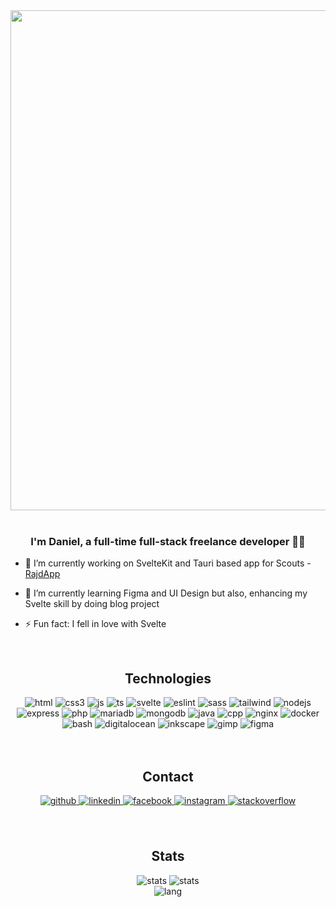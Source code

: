 <div align="center">
<img src="https://i.imgur.com/4yT0s9X.png" align="center" height="" width="800" />
</div>  
  
  <br/>
  
### <div align="center">I'm Daniel, a full-time full-stack freelance developer 👨‍💻 </div>  
  

- 🔭 I’m currently working on SvelteKit and Tauri based app for Scouts - [RajdApp](https://github.com/lumiaczek/RajdApp)  
  

- 🌱 I’m currently learning Figma and UI Design but also, enhancing my Svelte skill by doing blog project
  

- ⚡ Fun fact: I fell in love with Svelte  
  

<br/>  

## <div align="center">Technologies</div>  
<div align="center">
<img alt="html" src="https://img.shields.io/badge/html5-%23E34F26.svg?style=for-the-badge&logo=html5&logoColor=white">
<img alt="css3" src="https://img.shields.io/badge/css3-%231572B6.svg?style=for-the-badge&logo=css3&logoColor=white">
<img alt="js" src="https://img.shields.io/badge/javascript-%23323330.svg?style=for-the-badge&logo=javascript&logoColor=%23F7DF1E">
<img alt="ts" src="https://img.shields.io/badge/typescript-%23007ACC.svg?style=for-the-badge&logo=typescript&logoColor=white">
<img alt="svelte" src="https://img.shields.io/badge/svelte-%23f1413d.svg?style=for-the-badge&logo=svelte&logoColor=white">
<img alt="eslint" src="https://img.shields.io/badge/ESLint-4B3263?style=for-the-badge&logo=eslint&logoColor=white">
<img alt="sass" src="https://img.shields.io/badge/SASS-hotpink.svg?style=for-the-badge&logo=SASS&logoColor=white">
<img alt="tailwind" src="https://img.shields.io/badge/tailwindcss-%2338B2AC.svg?style=for-the-badge&logo=tailwind-css&logoColor=white">
<img alt="nodejs" src="https://img.shields.io/badge/node.js-6DA55F?style=for-the-badge&logo=node.js&logoColor=white">
<img alt="express" src="https://img.shields.io/badge/express.js-%23404d59.svg?style=for-the-badge&logo=express&logoColor=%2361DAFB">
<img alt="php" src="https://img.shields.io/badge/php-%23777BB4.svg?style=for-the-badge&logo=php&logoColor=white">
<img alt="mariadb" src="https://img.shields.io/badge/MariaDB-003545?style=for-the-badge&logo=mariadb&logoColor=white">
<img alt="mongodb" src="https://img.shields.io/badge/MongoDB-%234ea94b.svg?style=for-the-badge&logo=mongodb&logoColor=white">
<img alt="java" src="https://img.shields.io/badge/java-%23ED8B00.svg?style=for-the-badge&logo=java&logoColor=white">
<img alt="cpp" src="https://img.shields.io/badge/c++-%2300599C.svg?style=for-the-badge&logo=c%2B%2B&logoColor=white">
<img alt="nginx" src="https://img.shields.io/badge/nginx-%23009639.svg?style=for-the-badge&logo=nginx&logoColor=white">
<img alt="docker" src="https://img.shields.io/badge/docker-%230db7ed.svg?style=for-the-badge&logo=docker&logoColor=white">
<img alt="bash" src="https://img.shields.io/badge/shell_script-%23121011.svg?style=for-the-badge&logo=gnu-bash&logoColor=white">
<img alt="digitalocean" src="https://img.shields.io/badge/DigitalOcean-%230167ff.svg?style=for-the-badge&logo=digitalOcean&logoColor=white">
<img alt="inkscape" src="https://img.shields.io/badge/Inkscape-e0e0e0?style=for-the-badge&logo=inkscape&logoColor=080A13">
<img alt="gimp" src="https://img.shields.io/badge/Gimp-657D8B?style=for-the-badge&logo=gimp&logoColor=FFFFFF">
<img alt="figma" src="https://img.shields.io/badge/figma-%23F24E1E.svg?style=for-the-badge&logo=figma&logoColor=white">
</div>
  
  
  

<br/>  

<br/>  

## <div align="center">Contact</div>  
  

<div align="center">
<a href="https://github.com/lumiaczek" target="_blank">
<img src=https://img.shields.io/badge/github-%2324292e.svg?&style=for-the-badge&logo=github&logoColor=white alt=github style="margin-bottom: 5px;" />
</a>
<a href="https://linkedin.com/in/daniel-borowski-622466215" target="_blank">
<img src=https://img.shields.io/badge/linkedin-%231E77B5.svg?&style=for-the-badge&logo=linkedin&logoColor=white alt=linkedin style="margin-bottom: 5px;" />
</a>
<a href="https://www.facebook.com/daniel.borowski.1848816" target="_blank">
<img src=https://img.shields.io/badge/facebook-%232E87FB.svg?&style=for-the-badge&logo=facebook&logoColor=white alt=facebook style="margin-bottom: 5px;" />
</a>
<a href="https://instagram.com/lumiaczek" target="_blank">
<img src=https://img.shields.io/badge/instagram-%23000000.svg?&style=for-the-badge&logo=instagram&logoColor=white alt=instagram style="margin-bottom: 5px;" />
</a>
<a href="https://stackoverflow.com/users/19686122" target="_blank">
<img src=https://img.shields.io/badge/stackoverflow-%23F28032.svg?&style=for-the-badge&logo=stackoverflow&logoColor=white alt=stackoverflow style="margin-bottom: 5px;" />
</a>  
</div>  
  

<br/>  
<br/>  


  ## <div align="center">Stats</div>  
  <div align="center">
<img alt="stats" src="https://github-readme-stats.vercel.app/api?username=lumiaczek&theme=tokyonight&hide_border=true&include_all_commits=true&count_private=true">
<img alt="stats" src="https://github-readme-streak-stats.herokuapp.com/?user=lumiaczek&theme=tokyonight&hide_border=true"><br/>
<img alt="lang" src="https://github-readme-stats.vercel.app/api/top-langs/?username=lumiaczek&theme=tokyonight&hide_border=true&include_all_commits=true&count_private=true&layout=compact">
</div>

<br/>  

  

<br/>  

  

<br/>  
<br/>  
